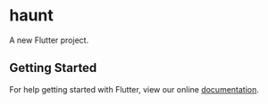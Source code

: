 # haunt

A new Flutter project.

## Getting Started

For help getting started with Flutter, view our online
[documentation](http://flutter.io/).
